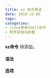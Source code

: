 ```yaml
---
title: sz 命令用法
date: 2018-12-05
tags:
categories: 
- linux常用shell命令
- 软件安装与卸载
---
```

**sz命令** 待添加。
<!-- more --> 
#### **语法**


#### **选项**
